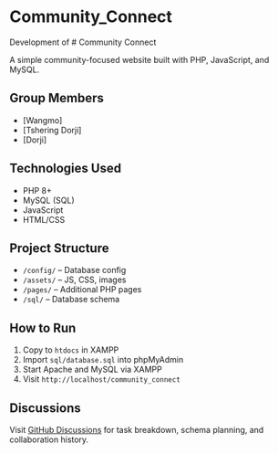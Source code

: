 # Community_Connect
Development of # Community Connect

A simple community-focused website built with PHP, JavaScript, and MySQL.

## Group Members

* \[Wangmo]
* \[Tshering Dorji]
* \[Dorji]

## Technologies Used

* PHP 8+
* MySQL (SQL)
* JavaScript
* HTML/CSS

## Project Structure

* `/config/` – Database config
* `/assets/` – JS, CSS, images
* `/pages/` – Additional PHP pages
* `/sql/` – Database schema

## How to Run

1. Copy to `htdocs` in XAMPP
2. Import `sql/database.sql` into phpMyAdmin
3. Start Apache and MySQL via XAMPP
4. Visit `http://localhost/community_connect`

## Discussions

Visit [GitHub Discussions](https://github.com/choiwangmo/community_connect/discussions) for task breakdown, schema planning, and collaboration history.
